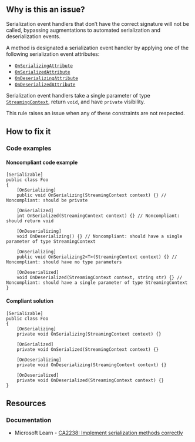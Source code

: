 ## Why is this an issue?
 
Serialization event handlers that don’t have the correct signature will not be called, bypassing augmentations to automated serialization and deserialization events.
 
A method is designated a serialization event handler by applying one of the following serialization event attributes:
 
- [`OnSerializingAttribute`](https://learn.microsoft.com/en-us/dotnet/api/system.runtime.serialization.onserializingattribute)
- [`OnSerializedAttribute`](https://learn.microsoft.com/en-us/dotnet/api/system.runtime.serialization.onserializedattribute)
- [`OnDeserializingAttribute`](https://learn.microsoft.com/en-us/dotnet/api/system.runtime.serialization.ondeserializingattribute)
- [`OnDeserializedAttribute`](https://learn.microsoft.com/en-us/dotnet/api/system.runtime.serialization.ondeserializedattribute)

Serialization event handlers take a single parameter of type [`StreamingContext`](https://learn.microsoft.com/en-us/dotnet/api/system.runtime.serialization.streamingcontext), return `void`, and have `private` visibility.
 
This rule raises an issue when any of these constraints are not respected.
 
## How to fix it
 
### Code examples
 
#### Noncompliant code example

    [Serializable]
    public class Foo
    {
        [OnSerializing]
        public void OnSerializing(StreamingContext context) {} // Noncompliant: should be private
    
        [OnSerialized]
        int OnSerialized(StreamingContext context) {} // Noncompliant: should return void
    
        [OnDeserializing]
        void OnDeserializing() {} // Noncompliant: should have a single parameter of type StreamingContext
    
        [OnSerializing]
        public void OnSerializing2<T>(StreamingContext context) {} // Noncompliant: should have no type parameters
    
        [OnDeserialized]
        void OnDeserialized(StreamingContext context, string str) {} // Noncompliant: should have a single parameter of type StreamingContext
    }

#### Compliant solution

    [Serializable]
    public class Foo
    {
        [OnSerializing]
        private void OnSerializing(StreamingContext context) {}
    
        [OnSerialized]
        private void OnSerialized(StreamingContext context) {}
    
        [OnDeserializing]
        private void OnDeserializing(StreamingContext context) {}
    
        [OnDeserialized]
        private void OnDeserialized(StreamingContext context) {}
    }

## Resources
 
### Documentation

- Microsoft Learn - [CA2238: Implement serialization methods
  correctly](https://learn.microsoft.com/en-us/visualstudio/code-quality/ca2238)